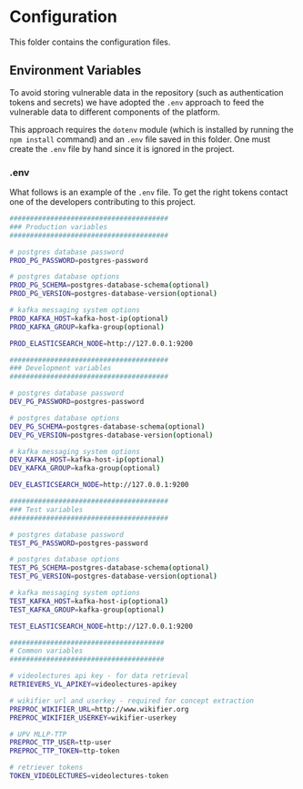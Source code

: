 # Configuration

This folder contains the configuration files.

## Environment Variables

To avoid storing vulnerable data in the repository (such as authentication tokens
and secrets) we have adopted the `.env` approach to feed the vulnerable data to
different components of the platform.

This approach requires the `dotenv` module (which is installed by running the
`npm install` command) and an `.env` file saved in this folder. One must create the
`.env` file by hand since it is ignored in the project.

### .env
What follows is an example of the `.env` file. To get the right tokens contact
one of the developers contributing to this project.


```bash
#######################################
### Production variables
#######################################

# postgres database password
PROD_PG_PASSWORD=postgres-password

# postgres database options
PROD_PG_SCHEMA=postgres-database-schema(optional)
PROD_PG_VERSION=postgres-database-version(optional)

# kafka messaging system options
PROD_KAFKA_HOST=kafka-host-ip(optional)
PROD_KAFKA_GROUP=kafka-group(optional)

PROD_ELASTICSEARCH_NODE=http://127.0.0.1:9200

#######################################
### Development variables
#######################################

# postgres database password
DEV_PG_PASSWORD=postgres-password

# postgres database options
DEV_PG_SCHEMA=postgres-database-schema(optional)
DEV_PG_VERSION=postgres-database-version(optional)

# kafka messaging system options
DEV_KAFKA_HOST=kafka-host-ip(optional)
DEV_KAFKA_GROUP=kafka-group(optional)

DEV_ELASTICSEARCH_NODE=http://127.0.0.1:9200

#######################################
### Test variables
#######################################

# postgres database password
TEST_PG_PASSWORD=postgres-password

# postgres database options
TEST_PG_SCHEMA=postgres-database-schema(optional)
TEST_PG_VERSION=postgres-database-version(optional)

# kafka messaging system options
TEST_KAFKA_HOST=kafka-host-ip(optional)
TEST_KAFKA_GROUP=kafka-group(optional)

TEST_ELASTICSEARCH_NODE=http://127.0.0.1:9200

######################################
# Common variables
######################################

# videolectures api key - for data retrieval
RETRIEVERS_VL_APIKEY=videolectures-apikey

# wikifier url and userkey - required for concept extraction
PREPROC_WIKIFIER_URL=http://www.wikifier.org
PREPROC_WIKIFIER_USERKEY=wikifier-userkey

# UPV MLLP-TTP
PREPROC_TTP_USER=ttp-user
PREPROC_TTP_TOKEN=ttp-token

# retriever tokens
TOKEN_VIDEOLECTURES=videolectures-token

```

